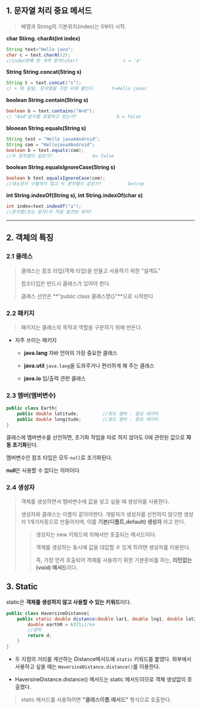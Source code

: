 ##  1. 문자열 처리 중요 메서드

> 배열과 String의 기본위치(index)는 0부터 시작.

**char Stirng. charAt(int index)**

```java
String text="Hello java";
char c = text.charAt(2);
//index번째 한 개의 문자(char) 				c = 'e'
```



**String String.concat(String s)**

```java
String t = text.concat("s");
// + 와 동일, 문자열을 가장 뒤에 붙인다		t=Hello javas
```

**boolean String.contain(String s)**

```java
boolean b = text.contains("And");
// "And"문자열 포함하고 있는가?  				b = false
```

**blooean String.equals(String s)**

```java
String test = "Hello java4Android";
String com = "Hellojava4Android";
boolean b = text.equals(com);
//두 문자열이 같은가?				b= false
```

**boolean String.equalsIgnoreCase(String s)**

 ```java
boolean b text.equalsIgnoreCase(com);
//대소문자 구별하지 않고 두 문자열이 같은가? 			b=true
 ```

**int String.indexOf(String s), int String.indexOf(char s)**

```java
int index=text.indexOf("a");
//문자열(또는 문자)이 처음 발견된 위치?
```

---

## 2. 객체의 특징

### 2.1 클래스

> 클래스는 참조 타입(객체 타입)을 만들고 사용하기 위한 "설계도"
>
> 참조타입은 반드시 클래스가 있어야 한다.
>
> 클래스 선언은 **"public class 클래스명{}"**으로 시작한다

### 2.2 패키지

>  패키지는 클래스의 목적과 역할을 구분하기 위해 만든다.

* 자주 쓰이는 패키지

  * **java.lang**  자바 언어의 가장 중요한 클래스

  * **java.util**    `java.lang`을 도와주거나 편리하게 해 주는 클래스

  * **java.io**	   입/출력 관련 클래스

    



### 2.3 멤버(멤버변수)

```java
public class Earth{
    public double latitude;			//위도 멤버 - 중요 데이터
    public double longitude;		//경도 멤버 - 중요 데이터
}
```

클래스에 멤버변수를 선언하면, 초기화 작업을 따로 하지 않아도 0에 관련된 값으로 **자동 초기화**된다.

멤버변수인 참조 타입은 모두 `null`로 초기화된다.

**null**은 사용할 수 없다는 의미이다.

### 2.4 생성자

> 객체를 생성하면서 멤버변수에 값을 넣고 싶을 때 생성자를 사용한다.
>
> 생성자와 클래스는 이름이 같아야한다. 개발자가 생성자를 선언하지 않으면 생성자 1개가자동으로 만들어지며, 이를 **기본(디폴트,default) 생성자** 라고 한다.
>
> > 생성자는 new 키워드에 의해서만 호출되는 메서드이다.
> >
> > 객체를 생성하는 동시에 값을 대입할 수 있게 하려면 생성자를 이용한다.
> >
> > 즉, 가장 먼저 호출되어 객체를 사용하기 위한 기본준비를 하는, **리턴없는(void) 메서드**이다.



## 3. Static

static은 **객체를 생성하지 않고 사용할 수 있는 키워드**이다. 

```java
public class HaversineDistance{
    public static double distance(double lar1, double lng1, double lat2, double lng2){
        double earthR = 6371;//km
        //생략
        return d;
    }
}
```

- 두 지점의 거리를 계산하는 Distance메서드에 `static` 키워드를 붙였다. 외부에서 사용하고 싶을 때는 `HaversineDistance.distance()`를 이용한다.

* HaversineDistance.distance() 메서드는 static 메서드이므로 객체 생성없이 호출했다.

> static 메서드를 사용하려면 **"클래스이름.메서드"** 형식으로 호출한다. 





